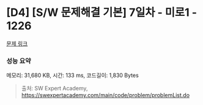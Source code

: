 # [D4] [S/W 문제해결 기본] 7일차 - 미로1 - 1226 

[문제 링크](https://swexpertacademy.com/main/code/problem/problemDetail.do?contestProbId=AV14vXUqAGMCFAYD) 

### 성능 요약

메모리: 31,680 KB, 시간: 133 ms, 코드길이: 1,830 Bytes



> 출처: SW Expert Academy, https://swexpertacademy.com/main/code/problem/problemList.do